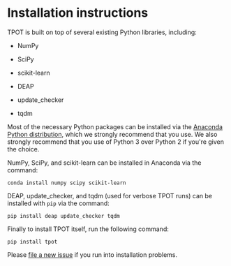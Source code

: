 # Installation instructions

TPOT is built on top of several existing Python libraries, including:

* NumPy

* SciPy

* scikit-learn

* DEAP

* update_checker

* tqdm

Most of the necessary Python packages can be installed via the [Anaconda Python distribution](https://www.continuum.io/downloads), which we strongly recommend that you use. We also strongly recommend that you use of Python 3 over Python 2 if you're given the choice.

NumPy, SciPy, and scikit-learn can be installed in Anaconda via the command:

```Shell
conda install numpy scipy scikit-learn
```

DEAP, update_checker, and tqdm (used for verbose TPOT runs) can be installed with `pip` via the command:

```Shell
pip install deap update_checker tqdm
```

Finally to install TPOT itself, run the following command:

```Shell
pip install tpot
```

Please [file a new issue](https://github.com/rhiever/tpot/issues/new) if you run into installation problems.
